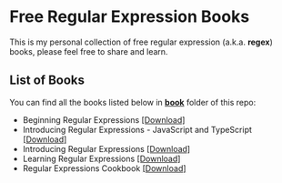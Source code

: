 # Free Regular Expression Books

This is my personal collection of free regular expression (a.k.a. **regex**) books, please feel free to share and learn.

## List of Books

You can find all the books listed below in [**book**](/book) folder of this repo:

* Beginning Regular Expressions [[Download]](/book/Beginning%20Regular%20Expressions.pdf)
* Introducing Regular Expressions - JavaScript and TypeScript [[Download]](/book/Introducing%20Regular%20Expressions%20-%20JavaScript%20and%20TypeScript.pdf)
* Introducing Regular Expressions [[Download]](/book/Introducing%20Regular%20Expressions.pdf)
* Learning Regular Expressions [[Download]](/book/Learning%20Regular%20Expressions.epub)
* Regular Expressions Cookbook [[Download]](/book/Regular%20Expressions%20Cookbook.pdf)

